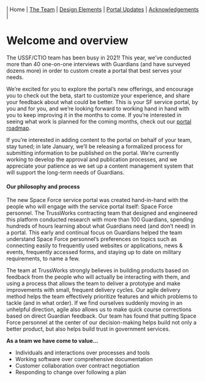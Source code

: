 | Home | [The Team](the-team) | [Design Elements](design-elements) | [Portal Updates](portal-updates) | [Acknowledgements](acknowledgements) |

# Welcome and overview

The USSF/CTIO team has been busy in 2021! This year, we’ve conducted more than 40 one-on-one interviews with Guardians (and have surveyed dozens more) in order to custom create a portal that best serves your needs.

We’re excited for you to explore the portal’s new offerings, and encourage you to check out the beta, start to customize your experience, and share your feedback about what could be better. This is your SF service portal, by you and for you, and we’re looking forward to working hand in hand with you to keep improving it in the months to come. If you’re interested in seeing what work is planned for the coming months, check out our [portal roadmap](USSF-Portal-Product-Roadmap.md).

If you’re interested in adding content to the portal on behalf of your team, stay tuned; in late January, we’ll be releasing a formalized process for submitting information to be published on the portal. We’re currently working to develop the approval and publication processes, and we appreciate your patience as we set up a content management system that will support the long-term needs of Guardians.

#### Our philosophy and process

The new Space Force service portal was created hand-in-hand with the people who will engage with the service portal itself: Space Force personnel. The TrussWorks contracting team that designed and engineered this platform conducted research with more than 100 Guardians, spending hundreds of hours learning about what Guardians need (and don’t need) in a portal. This early and continual focus on Guardians helped the team understand Space Force personnel’s preferences on topics such as connecting easily to frequently used websites or applications, news & events, frequently accessed forms, and staying up to date on military requirements, to name a few.

The team at TrussWorks strongly believes in building products based on feedback from the people who will actually be interacting with them, and using a process that allows the team to deliver a prototype and make improvements with small, frequent delivery cycles. Our agile delivery method helps the team effectively prioritize features and which problems to tackle (and in what order). If we find ourselves suddenly moving in an unhelpful direction, agile also allows us to make quick course corrections based on direct Guardian feedback. Our team has found that putting Space Force personnel at the center of our decision-making helps build not only a better product, but also helps build trust in government services.

**As a team we have come to value…**

- Individuals and interactions over processes and tools
- Working software over comprehensive documentation
- Customer collaboration over contract negotiation
- Responding to change over following a plan
